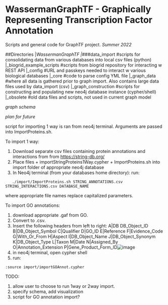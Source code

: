 # WassermanGraphTF - Graphically Representing Transcription Factor Annotation

Scripts and general code for GraphTF project.
*Summer 2022*

##Directories
|_WassermanGraphTF
   |_###data_import                 #scripts for consolidating data from various databases into local csv files (python)
      |_biogrid_example_scripts  #scripts from biogrid repository for interacting w REST API
      |_config                   #URL and passkeys needed to interact w various biological databases
      |_core                     #code to parse config YML file
   |_graph_data            #where all data is gathered prior to graph import. Also contains large data files used by data_import (csv)
   |_graph_construction    #scripts for constructing and populating new neo4j database instance (cypher/shell)
   |_obsolete              #old data files and scripts, not used in current graph model

*graph schema*

*plan for future*

script for importing 1 way is ran from neo4j terminal. Arguments are passed into ImportProteins.sh. 

To import 1 way:
1. Download separate csv files containing protein annotations and interactions from from https://string-db.org/
2. Place files + importStringProteins1Way.cypher + ImportProteins.sh into import folder of appropriate neo4j database
3. In Neo4j terminal (from your databases home directory): run:
```
   ./import/ImportProteins.sh STRING_ANNOTATIONS.csv STRING_INTERACTIONS.csv DATABASE_NAME
```
where appropriate file names replace capitalized parameters.

To import GO annotations:
1. download appropriate .gaf from GO. 
2. Convert to .csv.
3. Insert the following headers from left to right:
A|DB	DB_Object_ID	B|DB_Object_Symbol	C|Qualifier	D|GO_ID	E|Reference	F|Evidence_Code	G|With_Or_From	H|Aspect	I|DB_Object_Name	J|DB_Object_Synonym	K|DB_Object_Type	L|Taxon	M|Date	N|Assigned_By	O|Annotation_Extension	P|Gene_Product_Form_ID![image](https://user-images.githubusercontent.com/95512439/170846823-e6f76b50-99d2-4389-a825-354e23702ea8.png)
3. in neo4j terminal, open cypher shell
4. run: 
```
:source import/importGOAnnot.cypher
```



TODO: 
1. allow user to choose to run 1way or 2way import. 
2. specify schema, add visualization
3. script for GO annotation import?
